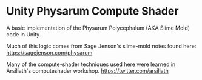 # Unity Physarum Compute Shader

A basic implementation of the Physarum Polycephalum (AKA Slime Mold) code in Unity.

Much of this logic comes from Sage Jenson's slime-mold notes found here:
https://sagejenson.com/physarum

Many of the compute-shader techniques used here were learned in Arsiliath's computeshader workshop.
https://twitter.com/arsiliath

